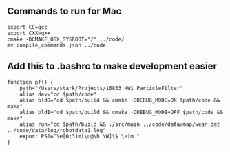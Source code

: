 ## Commands to run for Mac
```
export CC=gcc
export CXX=g++
cmake -DCMAKE_OSX_SYSROOT="/" ../code/ 
mv compile_commands.json ../code
```
## Add this to .bashrc to make development easier
```
function pf() {
	path="/Users/stark/Projects/16833_HW1_ParticleFilter"
	alias dev="cd $path/code"
	alias bldD="cd $path/build && cmake -DDEBUG_MODE=ON $path/code && make"
	alias bldI="cd $path/build && cmake -DDEBUG_MODE=OFF $path/code && make"
	alias run="cd $path/build && ./src/main ../code/data/map/wean.dat ../code/data/log/robotdata1.log"
	export PS1="\e[0;31m[\u@\h \W]\$ \e[m "
}
```
